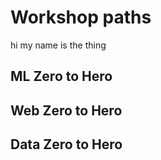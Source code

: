 # Workshop paths

hi my name is the thing

## ML Zero to Hero

## Web Zero to Hero

## Data Zero to Hero